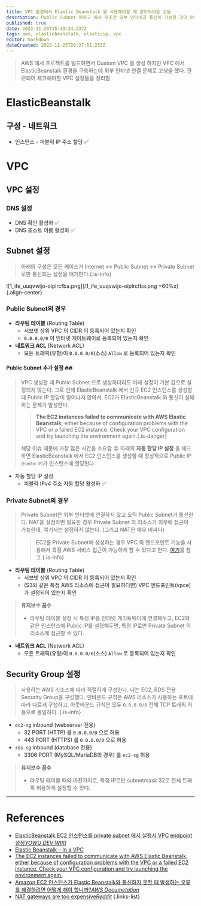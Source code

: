```yaml
---
title: VPC 환경에서 Elastic Beanstalk 을 사용해야할 때 알아둬야할 것들
description: Public Subnet 이라고 해서 무조건 외부 인터넷과 통신이 가능한 것이 아니다.
published: true
date: 2022-11-26T15:49:24.237Z
tags: aws, elasticbeanstalk, elasticip, vpc
editor: markdown
dateCreated: 2022-11-25T20:37:51.253Z
---
```



> AWS 에서 프로젝트를 빌드하면서 Custom VPC 를 생성
> 하지만 VPC 에서 ElasticBeanstalk 환경을 구축하는데 외부 인터넷 연결 문제로 고생을 했다.
> 관련되어 체크해야할 VPC 설정들을 정리함


# ElasticBeanstalk

## 구성 - 네트워크

- 인스턴스 - 퍼블릭 IP 주소 할당 :white_check_mark:


# VPC

## VPC 설정

### DNS 설정

- DNS 확인 활성화 :white_check_mark:
- DNS 호스트 이름 활성화 :white_check_mark:

## Subnet 설정

> 아래의 구성은 모든 케이스가 Internet <-> Public Subnet <-> Private Subnet 로만 통신되는 설정을 얘기한다.{.is-info}

![1_ife_uuqvwijo-oiplrcfba.png](/1_ife_uuqvwijo-oiplrcfba.png =60%x){.align-center}

### Public Subnet의 경우

- **라우팅 테이블** (Routing Table)
  - 서브넷 상위 VPC 의 CIDR 이 등록되어 있는지 확인
  - `0.0.0.0/0` 이 인터넷 게이트웨이로 등록되어 있는지 확인
- **네트워크 ACL** (Network ACL)
  - 모든 트래픽(유형)이 `0.0.0.0/0`(소스) `Allow` 로 등록되어 있는지 확인
  
#### Public Subnet 추가 설정 :fire::fire:

> VPC 생성할 때 Public Subnet 으로 생성하더라도 아래 설정이 기본 값으로 설정되지 않는다.
> 그로 인해 ElasticBeanstalk 에서 신규 EC2 인스턴스를 생성할 때 Public IP 할당이 일어나지 않아서, EC2가 ElasticBeanstalk 와 통신이 실패하는 문제가 발생한다.
> 
> > **The EC2 instances failed to communicate with AWS Elastic Beanstalk**, either because of configuration problems with the VPC or a failed EC2 instance. Check your VPC configuration and try launching the environment again.{.is-danger}
> 
> 해당 이슈 때문에 가장 많은 시간을 소요함 :rage:
> 아래의 **자동 할당 IP 설정** 을 체크하면 ElasticBeanstalk 에서 EC2 인스턴스를 생성할 때 정상적으로 Public IP <small>(Elastic IP)</small>가 인스턴스에 할당된다.


- 자동 할당 IP 설정
  - 퍼블릭 IPv4 주소 자동 할당 활성화 :white_check_mark:

### Private Subnet의 경우

> Private Subnet은 외부 인터넷에 연결하지 않고 오직 Public Subnet과 통신한다.
> NAT을 설정하면 필요한 경우 Private Subnet 의 리소스가 외부에 접근이 가능한데, 여기서는 설정하지 않는다. (그리고 NAT은 매우 비싸다)
> > EC2를 Private Subnet에 생성하는 경우 VPC 의 엔드포인트 기능을 사용해서 특정 AWS 서비스 접근이 가능하게 할 수 있다고 한다. [여기](https://wiki.yowu.dev/ko/dev/AWS/VPC-endpoint-settings-when-running-ElasticBeanstalk-EC2-instances-in-a-private-subnet)를 참고
{.is-info}




- **라우팅 테이블** (Routing Table)
  - 서브넷 상위 VPC 의 CIDR 이 등록되어 있는지 확인
  - (S3와 같은 특정 AWS 리소스에 접근이 필요하다면) VPC 엔드포인트(vpce)가 설정되어 있는지 확인
  
> **유지보수 꼼수**
> - 라우팅 테이블 설정 시 특정 IP를 인터넷 게이트웨이에 연결해두고, EC2와 같은 인스턴스에 Public IP를 설정해두면, 특정 IP로만 Private Subnet 의 리소스에 접근할 수 있다.
  
- **네트워크 ACL** (Network ACL)
  - 모든 트래픽(유형)이 `0.0.0.0/0`(소스) `Allow` 로 등록되어 있는지 확인

## Security Group 설정

> 사용하는 AWS 리소스에 따라 적절하게 구성한다. 나는 EC2, RDS 전용 Security Group을 구성했다.
> 인바운드 규칙은 AWS 리소스가 사용하는 포트에 따라 다르게 구성하고, 아웃바운드 규칙은 모두 `0.0.0.0/0` 전체 TCP 트래픽 허용으로 동일하다.
{.is-info}

- `ec2-sg` inbound (webserver 전용)
  - 32 PORT (HTTP) 를 `0.0.0.0/0` 으로 허용
  - 443 PORT (HTTPS) 를 `0.0.0.0/0` 으로 허용
- `rds-sg` inbound (database 전용)
  - 3306 PORT (MySQL/MariaDB의 경우) 를 `ec2-sg` 허용

> **유지보수 꼼수**
> - 라우팅 테이블 때와 마찬가지로, 특정 IP로만 subnetmask 32로 전체 트래픽 허용하게 설정할 수 있다.

---

# References

- [ElasticBeanstalk EC2 인스턴스를 private subnet 에서 실행시 VPC endpoint 설정*YOWU DEV WIKI*](https://wiki.yowu.dev/ko/dev/AWS/VPC-endpoint-settings-when-running-ElasticBeanstalk-EC2-instances-in-a-private-subnet)
- [Elastic Beanstalk – In a VPC](https://notes.webutvikling.org/elastic-beanstalk-in-a-vpc/)
- [The EC2 instances failed to communicate with AWS Elastic Beanstalk, either because of configuration problems with the VPC or a failed EC2 instance. Check your VPC configuration and try launching the environment again.](https://www.reddit.com/r/aws/comments/3edgsp/the_ec2_instances_failed_to_communicate_with_aws/)
- [Amazon EC2 인스턴스가 Elastic Beanstalk와 통신하지 못할 때 발생하는 오류를 해결하려면 어떻게 해야 합니까?*AWS Documetation*](https://aws.amazon.com/ko/premiumsupport/knowledge-center/elastic-beanstalk-instance-failure/)
- [NAT gateways are too expensive*Reddit*](https://www.reddit.com/r/aws/comments/w3zrwz/nat_gateways_are_too_expensive/)
{.links-list}
